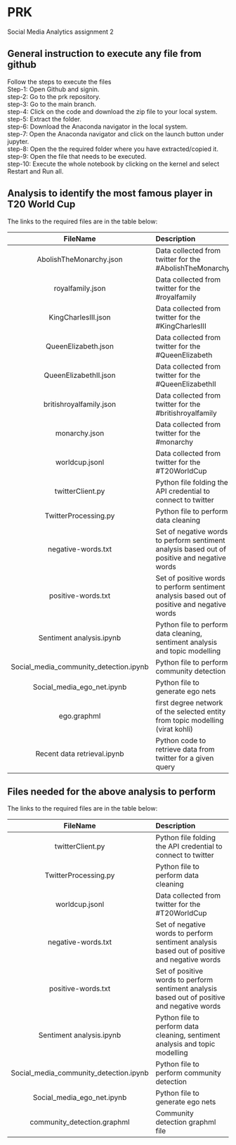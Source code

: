 # PRK
Social Media Analytics assignment 2

## General instruction to execute any file from github 

Follow the steps to execute the files\
Step-1: Open Github and signin.\
step-2: Go to the prk repository.\
step-3: Go to the main branch.\
step-4: Click on the code and download the zip file to your local system.\
step-5: Extract the folder.\
step-6: Download the Anaconda navigator in the local system.\
step-7: Open the Anaconda navigator and click on the launch button under jupyter.\
step-8: Open the the required folder where you have extracted/copied it.\
step-9: Open the file that needs to be executed.\
step-10: Execute the whole notebook by clicking on the kernel and select Restart and Run all.

## Analysis to identify the most famous player in T20 World Cup
The links to the required files are in the table below:

| FileName     | Description |
| :---:      | :------------ |
| AbolishTheMonarchy.json | Data collected from twitter for the #AbolishTheMonarchy |
| royalfamily.json | Data collected from twitter for the #royalfamily |
| KingCharlesIII.json | Data collected from twitter for the #KingCharlesIII |
| QueenElizabeth.json | Data collected from twitter for the #QueenElizabeth |
| QueenElizabethII.json | Data collected from twitter for the #QueenElizabethII |
| britishroyalfamily.json | Data collected from twitter for the #britishroyalfamily |
| monarchy.json | Data collected from twitter for the #monarchy |
| worldcup.jsonl | Data collected from twitter for the #T20WorldCup |
| twitterClient.py | Python file folding the API credential to connect to twitter |
| TwitterProcessing.py | Python file to perform data cleaning |
| negative-words.txt | Set of negative words to perform sentiment analysis based out of positive and negative words |
| positive-words.txt | Set of positive words to perform sentiment analysis based out of positive and negative words |
| Sentiment analysis.ipynb | Python file to perform data cleaning, sentiment analysis and topic modelling |
| Social_media_community_detection.ipynb | Python file to perform community detection  |
| Social_media_ego_net.ipynb | Python file to generate ego nets  |
| ego.graphml | first degree network of the selected entity from topic modelling (virat kohli) |
| Recent data retrieval.ipynb | Python code to retrieve data from twitter for a given query |

## Files needed for the above analysis to perform
The links to the required files are in the table below:

| FileName     | Description |
| :---:      | :------------ |
| twitterClient.py | Python file folding the API credential to connect to twitter |
| TwitterProcessing.py | Python file to perform data cleaning |
| worldcup.jsonl | Data collected from twitter for the #T20WorldCup |
| negative-words.txt | Set of negative words to perform sentiment analysis based out of positive and negative words |
| positive-words.txt | Set of positive words to perform sentiment analysis based out of positive and negative words |
| Sentiment analysis.ipynb | Python file to perform data cleaning, sentiment analysis and topic modelling |
| Social_media_community_detection.ipynb | Python file to perform community detection  |
| Social_media_ego_net.ipynb | Python file to generate ego nets  |
| community_detection.graphml | Community detection graphml file  |
